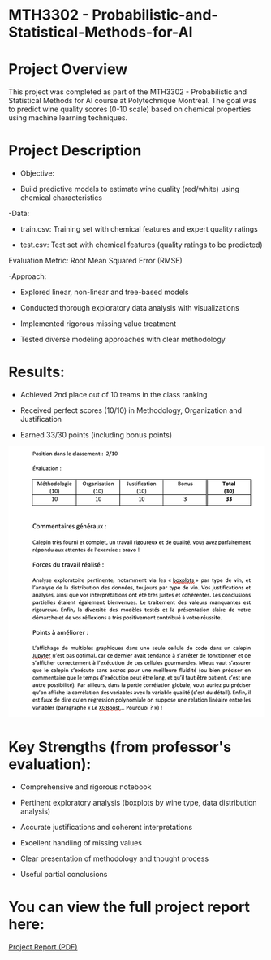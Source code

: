 # MTH3302 - Probabilistic-and-Statistical-Methods-for-AI

# Project Overview
This project was completed as part of the MTH3302 - Probabilistic and Statistical Methods for AI course at Polytechnique Montréal. The goal was to predict wine quality scores (0-10 scale) based on chemical properties using machine learning techniques.

# Project Description
- Objective:

* Build predictive models to estimate wine quality (red/white) using chemical characteristics

-Data:

* train.csv: Training set with chemical features and expert quality ratings

* test.csv: Test set with chemical features (quality ratings to be predicted)

Evaluation Metric: Root Mean Squared Error (RMSE)

-Approach:

* Explored linear, non-linear and tree-based models

* Conducted thorough exploratory data analysis with visualizations

* Implemented rigorous missing value treatment

* Tested diverse modeling approaches with clear methodology

# Results:
* Achieved 2nd place out of 10 teams in the class ranking

* Received perfect scores (10/10) in Methodology, Organization and Justification

* Earned 33/30 points (including bonus points)

![](results.png)

# Key Strengths (from professor's evaluation):
* Comprehensive and rigorous notebook

* Pertinent exploratory analysis (boxplots by wine type, data distribution analysis)

* Accurate justifications and coherent interpretations

* Excellent handling of missing values

* Clear presentation of methodology and thought process

* Useful partial conclusions


# You can view the full project report here:
[Project Report (PDF)](Projet_Equipe_E.pdf)